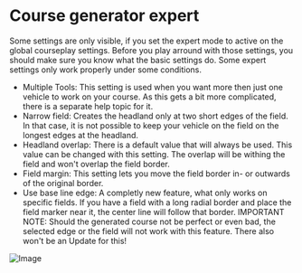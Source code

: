 # Course generator expert


Some settings are only visible, if you set the expert mode to active on the global courseplay settings.
Before you play arround with those settings, you should make sure you know what the basic settings do.
Some expert settings only work properly under some conditions.

- Multiple Tools: This setting is used when you want more then just one vehicle to work on your course. As this gets a bit more complicated, there is a separate help topic for it.
- Narrow field: Creates the headland only at two short edges of the field. In that case, it is not possible to keep your vehicle on the field on the longest edges at the headland.
- Headland overlap: There is a default value that will always be used. This value can be changed with this setting. The overlap will be withing the field and won't overlap the field border.
- Field margin: This setting lets you move the field border in- or outwards of the original border.
- Use base line edge: A completly new feature, what only works on specific fields. If you have a field with a long radial border and place the field marker near it, the center line will follow that border.
IMPORTANT NOTE: Should the generated course not be perfect or even bad, the selected edge or the field will not work with this feature. There also won't be an Update for this!


![Image](images/baseedge_0_0_1020_545.png)

